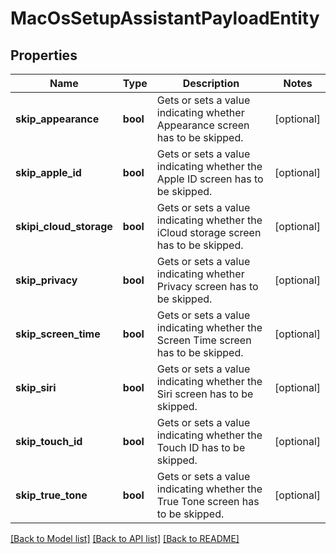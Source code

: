 # MacOsSetupAssistantPayloadEntity

## Properties
Name | Type | Description | Notes
------------ | ------------- | ------------- | -------------
**skip_appearance** | **bool** | Gets or sets a value indicating whether Appearance screen has to be skipped. | [optional] 
**skip_apple_id** | **bool** | Gets or sets a value indicating whether the Apple ID screen has to be skipped. | [optional] 
**skipi_cloud_storage** | **bool** | Gets or sets a value indicating whether the iCloud storage screen has to be skipped. | [optional] 
**skip_privacy** | **bool** | Gets or sets a value indicating whether Privacy screen has to be skipped. | [optional] 
**skip_screen_time** | **bool** | Gets or sets a value indicating whether the Screen Time screen has to be skipped. | [optional] 
**skip_siri** | **bool** | Gets or sets a value indicating whether the Siri screen has to be skipped. | [optional] 
**skip_touch_id** | **bool** | Gets or sets a value indicating whether the Touch ID has to be skipped. | [optional] 
**skip_true_tone** | **bool** | Gets or sets a value indicating whether the True Tone screen has to be skipped. | [optional] 

[[Back to Model list]](../README.md#documentation-for-models) [[Back to API list]](../README.md#documentation-for-api-endpoints) [[Back to README]](../README.md)


